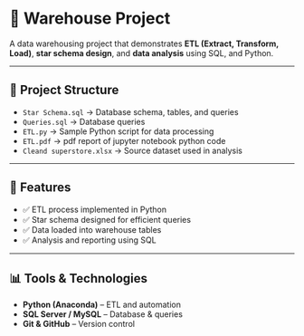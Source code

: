 # 🏬 Warehouse Project

A data warehousing project that demonstrates **ETL (Extract, Transform, Load)**, **star schema design**, and **data analysis** using SQL, and Python.  

---

## 📁 Project Structure
- `Star Schema.sql` → Database schema, tables, and queries  
- `Queries.sql` → Database queries  
- `ETL.py` → Sample Python script for data processing 
- `ETL.pdf` → pdf report of jupyter notebook python code   
- `Cleand superstore.xlsx` → Source dataset used in analysis  

---

## 🚀 Features
- ✅ ETL process implemented in Python  
- ✅ Star schema designed for efficient queries  
- ✅ Data loaded into warehouse tables  
- ✅ Analysis and reporting using SQL  

---

## 📊 Tools & Technologies

-  **Python (Anaconda)** – ETL and automation  
-  **SQL Server / MySQL** – Database & queries    
-  **Git & GitHub** – Version control  


